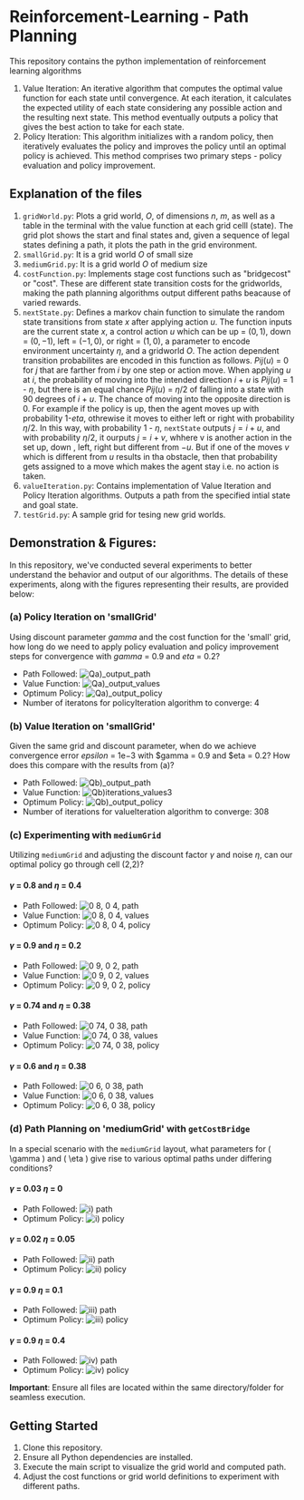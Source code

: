 # Reinforcement-Learning - Path Planning 
This repository contains the python implementation of reinforcement learning algorithms 

1. Value Iteration: An iterative algorithm that computes the optimal value function for each state until convergence. At each iteration, it calculates the expected utility of each state considering any possible action and the resulting next state. This method eventually outputs a policy that gives the best action to take for each state.
2. Policy Iteration: This algorithm initializes with a random policy, then iteratively evaluates the policy and improves the policy until an optimal policy is achieved. This method comprises two primary steps - policy evaluation and policy improvement.


## Explanation of the files

1. `gridWorld.py`: Plots a grid world, $O$, of dimensions $n$, $m$, as well as a table in the terminal with the value function at each grid celll (state). The grid plot shows the start and final states and, given a sequence of legal states defining a path, it plots the path in the grid environment.
2. `smallGrid.py`: It is a grid world $O$ of small size
3. `mediumGrid.py`: It is a grid world $O$ of medium size
4. `costFunction.py`: Implements stage cost functions such as "bridgecost" or "cost". These are different state transition costs for the gridworlds, making the path planning algorithms output different paths beacause of varied rewards. 
5. `nextState.py`: Defines a markov chain function to simulate the random state transitions from state $x$ after applying action $u$. The function inputs are the current state $x$, a control action $u$ which can be up = $(0, 1)$, down = $(0, -1)$, left = $(-1, 0)$, or  right = $(1, 0)$, a parameter to encode environment uncertainty $\eta$, and a gridworld $O$. The action dependent transition probabilites are encoded in this function as follows. $Pij(u)$ = 0 for $j$ that are farther from $i$ by one step or action move. When applying $u$ at $i$, the probability of moving into the intended direction $i$ + $u$ is $Pij(u)$ = $1$ - $\eta$, but there is an equal chance $Pij(u)$ = $\eta/2$ of falling into a state with 90 degrees of $i$ + $u$. The chance of moving into the opposite direction is $0$. For example if the policy is up, then the agent moves up with probability $1$-$eta$, othrewise it moves to either left or right with probability $\eta/2$. In this way, with probability $1$ - $\eta$, `nextState` outputs $j = i +  u$, and with probability $\eta/2$, it ourputs $j = i + v$, whhere v is another action in the set up, down , left, right but different from $-u$. But if one of the moves $v$ which is different from $u$ results in tha obstacle, then that probability gets assigned to a move which makes the agent stay i.e. no action is taken.
7. `valueIteration.py`: Contains implementation of Value Iteration and Policy Iteration algorithms. Outputs a path from the specified intial state and goal state.
8. `testGrid.py`: A sample grid for tesing new grid worlds. 

## Demonstration & Figures: 
In this repository, we've conducted several experiments to better understand the behavior and output of our algorithms. The details of these experiments, along with the figures representing their results, are provided below:
### (a) Policy Iteration on 'smallGrid'
Using discount parameter $gamma$ and the cost function for the 'small' grid, how long do we need to apply policy evaluation and policy improvement steps for convergence with $gamma$ = 0.9 and $eta$ = 0.2?
- Path Followed: ![Qa)_output_path](https://github.com/MihirMK17/Reinforcement-Learning-Path-Planning/assets/123691876/fb6bcc47-117e-487d-9cfe-de8b438dd214)
- Value Function: ![Qa)_output_values](https://github.com/MihirMK17/Reinforcement-Learning-Path-Planning/assets/123691876/1a336c5c-5a24-44ae-880c-07e59415f03c)
- Optimum Policy: ![Qa)_output_policy](https://github.com/MihirMK17/Reinforcement-Learning-Path-Planning/assets/123691876/38e0baa7-2a4c-4b2d-b2d9-bd0fee9f827c)
- Number of iteratons for policyIteration algorithm to converge: 4

### (b) Value Iteration on 'smallGrid'
Given the same grid and discount parameter, when do we achieve convergence error $epsilon$ = 1e−3 with $gamma = 0.9 and $eta = 0.2? How does this compare with the results from (a)?
- Path Followed: ![Qb)_output_path](https://github.com/MihirMK17/Reinforcement-Learning-Path-Planning/assets/123691876/04baaff6-ea84-4074-8513-d6c4db5795a6)
- Value Function: ![Qb)iterations_values3](https://github.com/MihirMK17/Reinforcement-Learning-Path-Planning/assets/123691876/1ec8601b-34b4-42e7-acb3-4fc599fe3a3d)
- Optimum Policy: ![Qb)_output_policy](https://github.com/MihirMK17/Reinforcement-Learning-Path-Planning/assets/123691876/84735b59-d45e-4d84-a082-b526edb569ab)
- Number of iterations for valueIteration algorithm to converge: 308

### (c) Experimenting with `mediumGrid`
Utilizing `mediumGrid` and adjusting the discount factor $\gamma$ and noise $\eta$, can our optimal policy go through cell (2,2)?
#### $\gamma$ = 0.8 and $\eta$ = 0.4
- Path Followed: ![0 8, 0 4, path](https://github.com/MihirMK17/Reinforcement-Learning-Path-Planning/assets/123691876/c7fcaea5-2d7f-4ca0-b638-27ff82ea2da8)
- Value Function: ![0 8, 0 4, values](https://github.com/MihirMK17/Reinforcement-Learning-Path-Planning/assets/123691876/b67ef9fe-5007-4f00-b8aa-66bf248cfe94)
- Optimum Policy: ![0 8, 0 4, policy](https://github.com/MihirMK17/Reinforcement-Learning-Path-Planning/assets/123691876/11a3fe54-ef11-4f43-acb4-1983cd228bec)
  
#### $\gamma$ = 0.9 and $\eta$ = 0.2
- Path Followed: ![0 9, 0 2, path](https://github.com/MihirMK17/Reinforcement-Learning-Path-Planning/assets/123691876/198ad06b-94fe-4a5e-84e8-234dde946e4a)
- Value Function: ![0 9, 0 2, values](https://github.com/MihirMK17/Reinforcement-Learning-Path-Planning/assets/123691876/473591bd-38c7-464e-948f-5360b39ccc17)
- Optimum Policy: ![0 9, 0 2, policy](https://github.com/MihirMK17/Reinforcement-Learning-Path-Planning/assets/123691876/07338701-d896-4763-a987-4e7eebc70317)
  
#### $\gamma$ = 0.74 and $\eta$ = 0.38
- Path Followed: ![0 74, 0 38, path](https://github.com/MihirMK17/Reinforcement-Learning-Path-Planning/assets/123691876/b6c4c469-b251-4638-b7e3-4c67ec26b5ff)
- Value Function: ![0 74, 0 38, values](https://github.com/MihirMK17/Reinforcement-Learning-Path-Planning/assets/123691876/b33bb490-7b10-475d-98f3-b7adeba7d670)
- Optimum Policy: ![0 74, 0 38, policy](https://github.com/MihirMK17/Reinforcement-Learning-Path-Planning/assets/123691876/41c4ff92-c964-42a8-a81e-2d925daac878)
  
#### $\gamma$ = 0.6 and $\eta$ = 0.38
- Path Followed: ![0 6, 0 38, path](https://github.com/MihirMK17/Reinforcement-Learning-Path-Planning/assets/123691876/6eb9fce4-c7db-4ca8-b66a-e05b2481bb97)
- Value Function: ![0 6, 0 38, values](https://github.com/MihirMK17/Reinforcement-Learning-Path-Planning/assets/123691876/f72f0da1-9cec-4e5a-b68a-7d2b27f23baf)
- Optimum Policy: ![0 6, 0 38, policy](https://github.com/MihirMK17/Reinforcement-Learning-Path-Planning/assets/123691876/e3160217-3486-4e75-863a-45d4ab3fb87c)

### (d) Path Planning on 'mediumGrid' with `getCostBridge`
In a special scenario with the `mediumGrid` layout, what parameters for \( \gamma \) and \( \eta \) give rise to various optimal paths under differing conditions?
#### $\gamma$ = 0.03 $\eta$ = 0
- Path Followed: ![i) path](https://github.com/MihirMK17/Reinforcement-Learning-Path-Planning/assets/123691876/f780cc4c-a5a7-4c44-9cb6-9f43db576fa8)
- Optimum Policy: ![i) policy](https://github.com/MihirMK17/Reinforcement-Learning-Path-Planning/assets/123691876/13c6d85e-7e49-494e-a564-9df3546c3ec8)

#### $\gamma$ = 0.02 $\eta$ = 0.05
- Path Followed: ![ii) path](https://github.com/MihirMK17/Reinforcement-Learning-Path-Planning/assets/123691876/bee645ad-2b5e-482a-b6bf-d8d816086d44)
- Optimum Policy: ![ii) policy](https://github.com/MihirMK17/Reinforcement-Learning-Path-Planning/assets/123691876/05c36215-02eb-43a2-9f57-b3fa941bffb5)

#### $\gamma$ = 0.9 $\eta$ = 0.1
- Path Followed: ![iii) path](https://github.com/MihirMK17/Reinforcement-Learning-Path-Planning/assets/123691876/807b2c42-451a-43eb-ac69-cfda5de6f638)
- Optimum Policy: ![iii) policy](https://github.com/MihirMK17/Reinforcement-Learning-Path-Planning/assets/123691876/d0da9711-755a-43c6-92fd-6eef68223fd7)

#### $\gamma$ = 0.9 $\eta$ = 0.4
- Path Followed: ![iv) path](https://github.com/MihirMK17/Reinforcement-Learning-Path-Planning/assets/123691876/4f1d98c9-b454-4b8d-8f67-173ab3750ae3)
- Optimum Policy: ![iv) policy](https://github.com/MihirMK17/Reinforcement-Learning-Path-Planning/assets/123691876/1334ad37-8855-47ff-a93c-d12dd281ec95)
  
**Important**: Ensure all files are located within the same directory/folder for seamless execution.

## Getting Started

1. Clone this repository.
2. Ensure all Python dependencies are installed.
3. Execute the main script to visualize the grid world and computed path.
4. Adjust the cost functions or grid world definitions to experiment with different paths.
